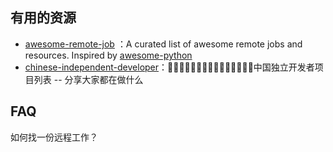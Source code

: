 ## 有用的资源

* [awesome-remote-job](https://github.com/lukasz-madon/awesome-remote-job) ：A curated list of awesome remote jobs and resources. Inspired by [awesome-python](https://github.com/vinta/awesome-python)
* [chinese-independent-developer](https://github.com/1c7/chinese-independent-developer)：👩🏿‍💻👨🏾‍💻👩🏼‍💻👨🏽‍💻👩🏻‍💻中国独立开发者项目列表 -- 分享大家都在做什么



## FAQ

如何找一份远程工作？